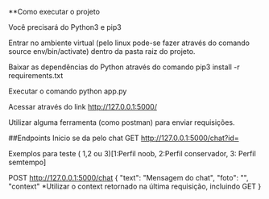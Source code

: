 **Como executar o projeto

Você precisará do Python3 e pip3

Entrar no ambiente virtual (pelo linux pode-se fazer através do comando source env/bin/activate) dentro da pasta raiz do projeto.

Baixar as dependências do Python através do comando pip3 install -r requirements.txt

Executar o comando python app.py

Acessar através do link http://127.0.0.1:5000/

Utilizar alguma ferramenta (como postman) para enviar requisições.

##Endpoints
Inicio se da pelo chat 
GET http://127.0.0.1:5000/chat?id=<ID DO CLIENTE>

Exemplos para teste
<ID DO CLIENTE>( 1,2 ou 3)[1:Perfil noob, 2:Perfil conservador, 3: Perfil semtempo]

POST http://127.0.0.1:5000/chat
{
    "text": "Mensagem do chat",
    "foto": "",
    "context" *Utilizar o context retornado na última requisição, incluindo GET
}


